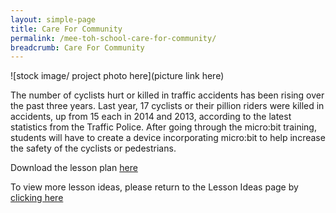 ```yaml
---
layout: simple-page
title: Care For Community
permalink: /mee-toh-school-care-for-community/
breadcrumb: Care For Community
---
```


![stock image/ project photo here](picture link here)

The number of cyclists hurt or killed in traffic accidents has been rising over the past three years. Last year, 17 cyclists or their pillion riders were killed in accidents, up from 15 each in 2014 and 2013, according to the latest statistics from the Traffic Police.
After going through the micro:bit training, students will have to create a device incorporating micro:bit to help increase the safety of the cyclists or pedestrians.

Download the lesson plan [here](/files/lesson-plans/primary-schools/design-and-technology/Mee-Toh-School-Care-For-Community-Project-Work.pdf)

To view more lesson ideas, please return to the Lesson Ideas page by [clicking here](/in-schools/digital-maker/lesson-ideas-primary/)
